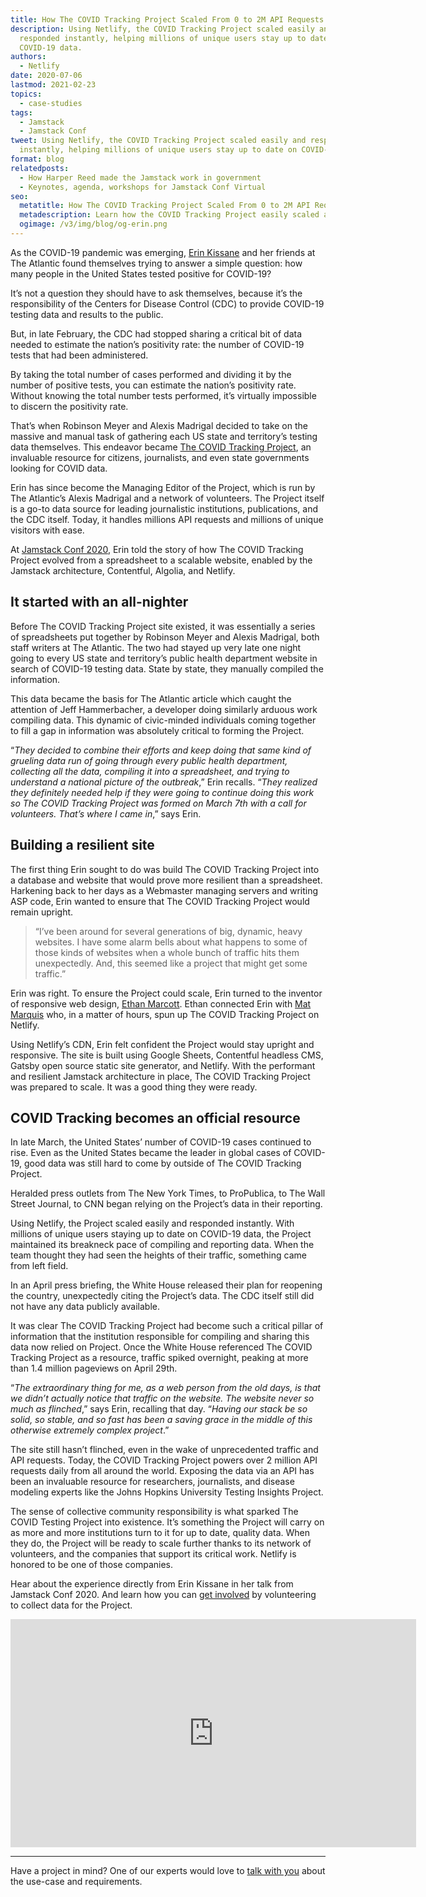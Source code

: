 ```yaml
---
title: How The COVID Tracking Project Scaled From 0 to 2M API Requests in 3 Months
description: Using Netlify, the COVID Tracking Project scaled easily and
  responded instantly, helping millions of unique users stay up to date on
  COVID-19 data.
authors:
  - Netlify
date: 2020-07-06
lastmod: 2021-02-23
topics:
  - case-studies
tags:
  - Jamstack
  - Jamstack Conf
tweet: Using Netlify, the COVID Tracking Project scaled easily and responded
  instantly, helping millions of unique users stay up to date on COVID-19 data.
format: blog
relatedposts:
  - How Harper Reed made the Jamstack work in government
  - Keynotes, agenda, workshops for Jamstack Conf Virtual
seo:
  metatitle: How The COVID Tracking Project Scaled From 0 to 2M API Requests in 3 Months
  metadescription: Learn how the COVID Tracking Project easily scaled and responded instantly on their Netlify setup, helping millions of unique users stay up to date on COVID-19 data.
  ogimage: /v3/img/blog/og-erin.png
---
```

As the COVID-19 pandemic was emerging, [Erin Kissane](https://twitter.com/kissane) and her friends at The Atlantic found themselves trying to answer a simple question: how many people in the United States tested positive for COVID-19? 

It’s not a question they should have to ask themselves, because it’s the responsibility of the Centers for Disease Control (CDC) to provide COVID-19 testing data and results to the public. 

But, in late February, the CDC had stopped sharing a critical bit of data needed to estimate the nation’s positivity rate: the number of COVID-19 tests that had been administered. 

By taking the total number of cases performed and dividing it by the number of positive tests, you can estimate the nation’s positivity rate. Without knowing the total number tests performed, it’s virtually impossible to discern the positivity rate. 

That’s when Robinson Meyer and Alexis Madrigal decided to take on the massive and manual task of gathering each US state and territory’s testing data themselves. This endeavor became [The COVID Tracking Project](https://covidtracking.com/), an invaluable resource for citizens, journalists, and even state governments looking for COVID data. 

Erin has since become the Managing Editor of the Project, which is run by The Atlantic’s Alexis Madrigal and a network of volunteers. The Project itself is a go-to data source for leading journalistic institutions, publications, and the CDC itself. Today, it handles millions API requests and millions of unique visitors with ease. 

At [Jamstack Conf 2020](https://www.netlify.com/tags/jamstack-conf/), Erin told the story of how The COVID Tracking Project evolved from a spreadsheet to a scalable website, enabled by the Jamstack architecture, Contentful, Algolia, and Netlify. 

## It started with an all-nighter 

Before The COVID Tracking Project site existed, it was essentially a series of spreadsheets put together by Robinson Meyer and Alexis Madrigal, both staff writers at The Atlantic. The two had stayed up very late one night going to every US state and territory’s public health department website in search of COVID-19 testing data. State by state, they manually compiled the information. 

This data became the basis for The Atlantic article which caught the attention of Jeff Hammerbacher, a developer doing similarly arduous work compiling data. This dynamic of civic-minded individuals coming together to fill a gap in information was absolutely critical to forming the Project. 

“_They decided to combine their efforts and keep doing that same kind of grueling data run of going through every public health department, collecting all the data, compiling it into a spreadsheet, and trying to understand a national picture of the outbreak_,” Erin recalls. “_They realized they definitely needed help if they were going to continue doing this work so The COVID Tracking Project was formed on March 7th with a call for volunteers. That’s where I came in_,” says Erin. 

## Building a resilient site

The first thing Erin sought to do was build The COVID Tracking Project into a database and website that would prove more resilient than a spreadsheet. Harkening back to her days as a Webmaster managing servers and writing ASP code, Erin wanted to ensure that The COVID Tracking Project would remain upright.

> “I’ve been around for several generations of big, dynamic, heavy websites. I have some alarm bells about what happens to some of those kinds of websites when a whole bunch of traffic hits them unexpectedly. And, this seemed like a project that might get some traffic.” 

Erin was right. To ensure the Project could scale, Erin turned to the inventor of responsive web design, [Ethan Marcott](https://ethanmarcotte.com/). Ethan connected Erin with [Mat Marquis](https://matmarquis.com/) who, in a matter of hours, spun up The COVID Tracking Project on Netlify.

Using Netlify’s CDN, Erin felt confident the Project would stay upright and responsive. The site is built using Google Sheets, Contentful headless CMS, Gatsby open source static site generator, and Netlify. With the performant and resilient Jamstack architecture in place, The COVID Tracking Project was prepared to scale. It was a good thing they were ready. 

## COVID Tracking becomes an official resource

In late March, the United States’ number of COVID-19 cases continued to rise. Even as the United States became the leader in global cases of COVID-19, good data was still hard to come by outside of The COVID Tracking Project. 

Heralded press outlets from The New York Times, to ProPublica, to The Wall Street Journal, to CNN began relying on the Project’s data in their reporting. 

Using Netlify, the Project scaled easily and responded instantly. With millions of unique users staying up to date on COVID-19 data, the Project maintained its breakneck pace of compiling and reporting data. When the team thought they had seen the heights of their traffic, something came from left field. 

In an April press briefing, the White House released their plan for reopening the country, unexpectedly citing the Project’s data. The CDC itself still did not have any data publicly available. 

It was clear The COVID Tracking Project had become such a critical pillar of information that the institution responsible for compiling and sharing this data now relied on Project. Once the White House referenced The COVID Tracking Project as a resource, traffic spiked overnight, peaking at more than 1.4 million pageviews on April 29th.

“_The extraordinary thing for me, as a web person from the old days, is that we didn’t actually notice that traffic on the website. The website never so much as flinched_,” says Erin, recalling that day. “_Having our stack be so solid, so stable, and so fast has been a saving grace in the middle of this otherwise extremely complex project_.” 

The site still hasn’t flinched, even in the wake of unprecedented traffic and API requests. Today, the COVID Tracking Project powers over 2 million API requests daily from all around the world. Exposing the data via an API has been an invaluable resource for researchers, journalists, and disease modeling experts like the Johns Hopkins University Testing Insights Project. 

The sense of collective community responsibility is what sparked The COVID Testing Project into existence. It’s something the Project will carry on as more and more institutions turn to it for up to date, quality data. When they do, the Project will be ready to scale further thanks to its network of volunteers, and the companies that support its critical work. Netlify is honored to be one of those companies. 

Hear about the experience directly from Erin Kissane in her talk from Jamstack Conf 2020. And learn how you can [get involved](https://covidtracking.com/get-involved) by volunteering to collect data for the Project.

<iframe width="649" height="365" src="https://www.youtube.com/embed/ryngYoHXNfQ?list=PL58Wk5g77lF8jzqp_1cViDf-WilJsAvqT" frameborder="0" allow="accelerometer; autoplay; encrypted-media; gyroscope; picture-in-picture" allowfullscreen></iframe>

___
Have a project in mind? One of our experts would love to [talk with you](https://www.netlify.com/enterprise/contact/) about the use-case and requirements.
